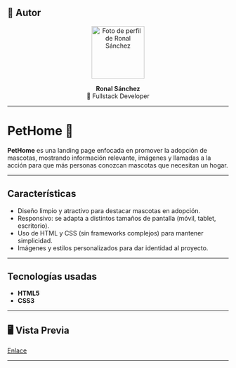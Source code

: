 ## 👤 Autor

<p align="center">
  <a href="https://github.com/sronaal">
    <img src="https://avatars.githubusercontent.com/u/88067203?v=4" width="120px" alt="Foto de perfil de Ronal Sánchez"/>
  </a>
</p>

<p align="center">
  <b>Ronal Sánchez</b>  
  <br />
  🚀 Fullstack Developer
</p>

---

# PetHome 🐾

**PetHome** es una landing page enfocada en promover la adopción de mascotas, mostrando información relevante, imágenes y llamadas a la acción para que más personas conozcan mascotas que necesitan un hogar.

---

## Características

- Diseño limpio y atractivo para destacar mascotas en adopción.  
- Responsivo: se adapta a distintos tamaños de pantalla (móvil, tablet, escritorio).  
- Uso de HTML y CSS (sin frameworks complejos) para mantener simplicidad.  
- Imágenes y estilos personalizados para dar identidad al proyecto.  

---

## Tecnologías usadas

- **HTML5**  
- **CSS3**  

---

## 🖥️ Vista Previa

[Enlace](https://sronaal.github.io/PetHome/)

---

